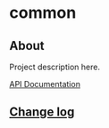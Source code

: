 # common

## About

Project description here.

[API Documentation](docs/source/api.md)

## [Change log](CHANGELOG.md)
